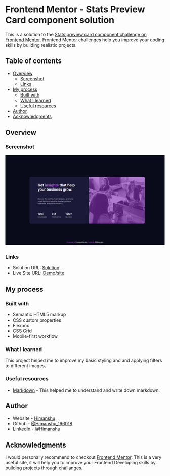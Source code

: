 # Frontend Mentor - Stats Preview Card component solution

This is a solution to the [Stats preview card component challenge on Frontend Mentor](https://www.frontendmentor.io/challenges/stats-preview-card-component-8JqbgoU62). Frontend Mentor challenges help you improve your coding skills by building realistic projects.

## Table of contents

- [Overview](#overview)
  - [Screenshot](#screenshot)
  - [Links](#links)
- [My process](#my-process)
  - [Built with](#built-with)
  - [What I learned](#what-i-learned)
  - [Useful resources](#useful-resources)
- [Author](#author)
- [Acknowledgments](#acknowledgments)

## Overview

### Screenshot

![screenshot](images/screenshot.png)

### Links

- Solution URL: [Solution](https://github.com/Himanshu-196018/stats-preview-card-component-challenge)
- Live Site URL: [Demo/site](https://himanshu-196018.github.io/stats-preview-card-component-challenge/)

## My process

### Built with

- Semantic HTML5 markup
- CSS custom properties
- Flexbox
- CSS Grid
- Mobile-first workflow

### What I learned

This project helped me to improve my basic styling and and applying filters to different images.

### Useful resources

- [Markdown](https://www.markdownguide.org/) - This helped me to understand and write down markdown.

## Author

- Website - [Himanshu]("")
- Github - [@Himanshu_196018](https://github.com/Himanshu-196018)
- LinkedIn - [@Himanshu](www.linkedin.com/in/himanshu-kumar-2b7993167)

## Acknowledgments

I would personally recommend to checkout [Frontend Mentor](https://www.frontendmentor.io/). This is a very useful site, it will help you to improve your Frontend Developing skills by building projects through challanges.
